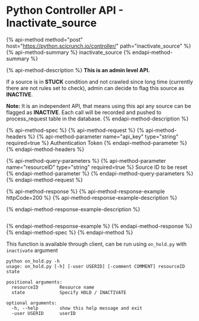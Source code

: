 # Python Controller API - Inactivate\_source

{% api-method method="post" host="https://python.scicrunch.io/controller/" path="inactivate\_source" %}
{% api-method-summary %}
inactivate\_source
{% endapi-method-summary %}

{% api-method-description %}
**This is an admin level API.**   
  
If a source is in **STUCK** condition and not crawled since long time \(currently there are not rules set to check\), admin can decide to flag this source as **INACTIVE**.   
  
**Note:** It is an independent API, that means using this api any source can be flagged as **INACTIVE**. Each call will be recorded and pushed to process\_request table in the database.
{% endapi-method-description %}

{% api-method-spec %}
{% api-method-request %}
{% api-method-headers %}
{% api-method-parameter name="api\_key" type="string" required=true %}
Authentication Token
{% endapi-method-parameter %}
{% endapi-method-headers %}

{% api-method-query-parameters %}
{% api-method-parameter name="resourceID" type="string" required=true %}
Source ID to be reset
{% endapi-method-parameter %}
{% endapi-method-query-parameters %}
{% endapi-method-request %}

{% api-method-response %}
{% api-method-response-example httpCode=200 %}
{% api-method-response-example-description %}

{% endapi-method-response-example-description %}

```

```
{% endapi-method-response-example %}
{% endapi-method-response %}
{% endapi-method-spec %}
{% endapi-method %}

This function is available through client, can be run using `on_hold.py` with `inactivate` argument

```text
python on_hold.py -h
usage: on_hold.py [-h] [-user USERID] [-comment COMMENT] resourceID state

positional arguments:
  resourceID        Resource name
  state             Specify HOLD / INACTIVATE

optional arguments:
  -h, --help        show this help message and exit
  -user USERID      userID
```

